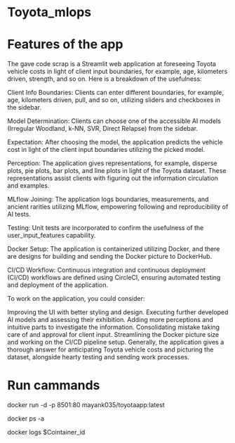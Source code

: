 # Toyota_mlops
#   Features of the app

The gave code scrap is a Streamlit web application at foreseeing Toyota vehicle costs in light of client input boundaries, for example, age, kilometers driven, strength, and so on. Here is a breakdown of the usefulness:

Client Info Boundaries: Clients can enter different boundaries, for example, age, kilometers driven, pull, and so on, utilizing sliders and checkboxes in the sidebar.

Model Determination: Clients can choose one of the accessible AI models (Irregular Woodland, k-NN, SVR, Direct Relapse) from the sidebar.

Expectation: After choosing the model, the application predicts the vehicle cost in light of the client input boundaries utilizing the picked model.

Perception: The application gives representations, for example, disperse plots, pie plots, bar plots, and line plots in light of the Toyota dataset. These representations assist clients with figuring out the information circulation and examples.

MLflow Joining: The application logs boundaries, measurements, and ancient rarities utilizing MLflow, empowering following and reproducibility of AI tests.

Testing: Unit tests are incorporated to confirm the usefulness of the user_input_features capability.

Docker Setup: The application is containerized utilizing Docker, and there are designs for building and sending the Docker picture to DockerHub.


CI/CD Workflow: Continuous integration and continuous deployment (CI/CD) workflows are defined using CircleCI, ensuring automated testing and deployment of the application.

To work on the application, you could consider:

Improving the UI with better styling and design.
Executing further developed AI models and assessing their exhibition.
Adding more perceptions and intuitive parts to investigate the information.
Consolidating mistake taking care of and approval for client input.
Streamlining the Docker picture size and working on the CI/CD pipeline setup.
Generally, the application gives a thorough answer for anticipating Toyota vehicle costs and picturing the dataset, alongside hearty testing and sending work processes.                  
#   Run cammands 
docker run -d -p 8501:80 mayank035/toyotaapp:latest


docker ps -a

docker logs $Cointainer_id

